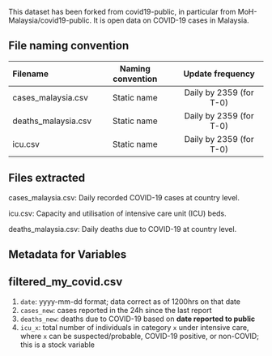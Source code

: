 This dataset has been forked from covid19-public, in particular from  MoH-Malaysia/covid19-public. 
It is open data on COVID-19 cases in Malaysia.

## File naming convention

| Filename | Naming convention | Update frequency |
| :--- | :---: | :---: |
| cases_malaysia.csv | Static name | Daily by 2359 (for T-0) |
| deaths_malaysia.csv | Static name | Daily by 2359 (for T-0) |
| icu.csv | Static name |  Daily by 2359 (for T-0) |

## Files extracted 
cases_malaysia.csv: Daily recorded COVID-19 cases at country level.

icu.csv: Capacity and utilisation of intensive care unit (ICU) beds.

deaths_malaysia.csv: Daily deaths due to COVID-19 at country level.

## Metadata for Variables
## filtered_my_covid.csv

1) `date`: yyyy-mm-dd format; data correct as of 1200hrs on that date
2) `cases_new`: cases reported in the 24h since the last report
3)  `deaths_new`: deaths due to COVID-19 based on **date reported to public**
4)  `icu_x`: total number of individuals in category `x` under intensive care, where `x` can be  suspected/probable, COVID-19 positive, or non-COVID; this is a stock variable



